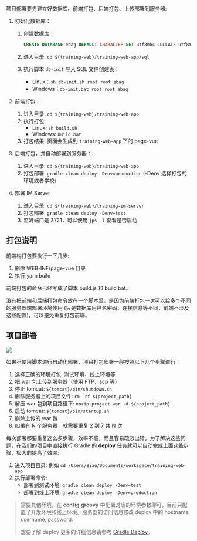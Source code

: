 项目部署要先建立好数据库、前端打包、后端打包、上传部署到服务器:

1. 初始化数据库：

   1. 创建数据库：

      ```sql
      CREATE DATABASE ebag DEFAULT CHARACTER SET utf8mb4 COLLATE utf8mb4_unicode_ci;
      ```

   2. 进入目录: `cd ${training-web}/training-web-app/sql`

   3. 执行脚本 `db-init` 导入 SQL 文件创建表：

      * Linux：`sh db-init.sh root root ebag`
      * Windows：`db-init.bat root root ebag`

2. 前端打包：

   1. 进入目录: `cd ${training-web}/training-web-app`
   2. 执行打包:
      * Linux: `sh build.sh`
      * Windows: `build.bat`
   3. 打包结果: 页面会生成到 `training-web-app` 下的 page-vue

3. 后端打包，并自动部署到服务器：
   1. 进入目录: `cd ${training-web}/training-web-app`
   2. 打包部署: `gradle clean deploy -Denv=production` (-Denv 选择打包的环境或者学校)

4. 部署 IM Server

   1. 进入目录: `cd ${training-web}/training-im-server`
   2. 打包部署: `gradle clean deploy -Denv=test`
   3. 监听端口是 3721，可以使用 `jps -l` 查看是否启动

## 打包说明

前端构打包要执行一下几步:

1. 删除 WEB-INF/page-vue 目录
3. 执行 yarn build

前端打包的命令已经写成了脚本 build.js 和 build.bat。

没有把前端和后端打包命令放在一个脚本里，是因为前端打包一次可以给多个不同的服务器端部署环境使用 (只是数据库用户名密码、连接信息等不同，前端不涉及这些配置)，可以避免重复打包前端。

## 项目部署

![](img/deploy.jpg)

如果不使用脚本进行自动化部署，项目打包部署一般按照以下几个步骤进行：

1. 选择正确的环境打包: 测试环境、线上环境等
2. 把 war 包上传到服务器（使用 FTP、scp 等）
3. 停止 tomcat: `${tomcat}/bin/shutdown.sh`
4. 删除服务器上的项目文件: `rm -rf ${project_path}`
5. 解压 war 包到项目路径下: `unzip project.war -d ${project_path}`
6. 启动 tomcat: `${tomcat}/bin/startup.sh`
7. 删除上传的 war 包
8. 如果有 N 个服务器，就需要重复 2 到 7 共 N 次

每次部署都要重复这么多步骤，效率不高，而且容易疏忽出错，为了解决这些问题，在我们的项目中直接执行 Gradle 的 **deploy** 任务就可以自动完成上面这些步骤，极大的提高了效率:

1. 进入项目目录: 例如 `cd /Users/Biao/Documents/workspace/training-web-app`
2. 执行部署命令: 
   * 部署到测试环境: `gradle clean deploy -Denv=test`
   * 部署到线上环境: `gradle clean deploy -Denv=production`

> 需要其他环境，在 **config.groovy** 中配置对应的环境参数即可，目前只配置了开发环境和线上环境。服务器的访问信息修改 deploy 中的 hostname, username, password。
>
> 想要了解 deploy 更多的详细信息请参考 [Gradle Deploy](http://qtdebug.com/gradle-deploy/)。

